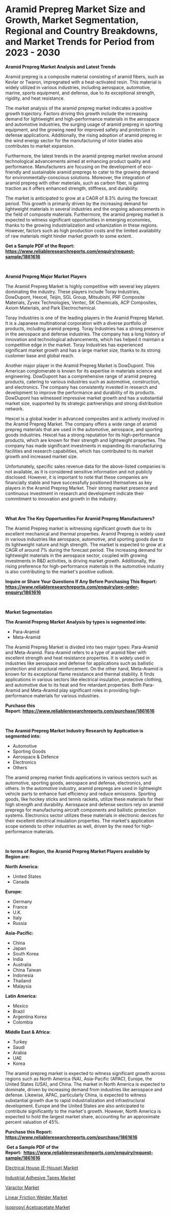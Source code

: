 <p><h1>Aramid Prepreg Market Size and Growth, Market Segmentation, Regional and Country Breakdowns, and Market Trends for Period from 2023 -  2030</h1></p><p><strong>Aramid Prepreg Market Analysis and Latest Trends</strong></p>
<p><p>Aramid prepreg is a composite material consisting of aramid fibers, such as Kevlar or Twaron, impregnated with a heat-activated resin. This material is widely utilized in various industries, including aerospace, automotive, marine, sports equipment, and defense, due to its exceptional strength, rigidity, and heat resistance.</p><p>The market analysis of the aramid prepreg market indicates a positive growth trajectory. Factors driving this growth include the increasing demand for lightweight and high-performance materials in the aerospace and automotive industries, the surging usage of aramid prepreg in sporting equipment, and the growing need for improved safety and protection in defense applications. Additionally, the rising adoption of aramid prepreg in the wind energy sector for the manufacturing of rotor blades also contributes to market expansion.</p><p>Furthermore, the latest trends in the aramid prepreg market revolve around technological advancements aimed at enhancing product quality and performance. Manufacturers are focusing on the development of eco-friendly and sustainable aramid prepregs to cater to the growing demand for environmentally-conscious solutions. Moreover, the integration of aramid prepreg with other materials, such as carbon fiber, is gaining traction as it offers enhanced strength, stiffness, and durability.</p><p>The market is anticipated to grow at a CAGR of 8.3% during the forecast period. This growth is primarily driven by the increasing demand for lightweight materials in several industries and the ongoing advancements in the field of composite materials. Furthermore, the aramid prepreg market is expected to witness significant opportunities in emerging economies, thanks to the growing industrialization and urbanization in these regions. However, factors such as high production costs and the limited availability of raw materials might hinder market growth to some extent.</p></p>
<p><strong>Get a Sample PDF of the Report:&nbsp; <a href="https://www.reliableresearchreports.com/enquiry/request-sample/1861616">https://www.reliableresearchreports.com/enquiry/request-sample/1861616</a></strong></p>
<p>&nbsp;</p>
<p><strong>Aramid Prepreg Major Market Players</strong></p>
<p><p>The Aramid Prepreg Market is highly competitive with several key players dominating the industry. These players include Toray Industries, DowDupont, Hexcel, Teijin, SGL Group, Mitsubishi, PRF Composite Materials, Zyvex Technologies, Ventec, SK Chemicals, ACP Composites, Axiom Materials, and Park Electrochemical.</p><p>Toray Industries is one of the leading players in the Aramid Prepreg Market. It is a Japanese multinational corporation with a diverse portfolio of products, including aramid prepreg. Toray Industries has a strong presence in the aerospace and defense industries. The company has a long history of innovation and technological advancements, which has helped it maintain a competitive edge in the market. Toray Industries has experienced significant market growth and has a large market size, thanks to its strong customer base and global reach.</p><p>Another major player in the Aramid Prepreg Market is DowDupont. This American conglomerate is known for its expertise in materials science and engineering. DowDupont has a comprehensive range of aramid prepreg products, catering to various industries such as automotive, construction, and electronics. The company has consistently invested in research and development to improve the performance and durability of its products. DowDupont has witnessed impressive market growth and has a substantial market size, supported by its strategic partnerships and strong distribution network.</p><p>Hexcel is a global leader in advanced composites and is actively involved in the Aramid Prepreg Market. The company offers a wide range of aramid prepreg materials that are used in the automotive, aerospace, and sporting goods industries. Hexcel has a strong reputation for its high-performance products, which are known for their strength and lightweight properties. The company has made significant investments in expanding its manufacturing facilities and research capabilities, which has contributed to its market growth and increased market size.</p><p>Unfortunately, specific sales revenue data for the above-listed companies is not available, as it is considered sensitive information and not publicly disclosed. However, it is important to note that these companies are financially stable and have successfully positioned themselves as key players in the Aramid Prepreg Market. Their strong market presence and continuous investment in research and development indicate their commitment to innovation and growth in the industry.</p></p>
<p>&nbsp;</p>
<p><strong>What Are The Key Opportunities For Aramid Prepreg Manufacturers?</strong></p>
<p><p>The Aramid Prepreg market is witnessing significant growth due to its excellent mechanical and thermal properties. Aramid Prepreg is widely used in various industries like aerospace, automotive, and sporting goods due to its lightweight nature and high strength. The market is expected to grow at a CAGR of around 7% during the forecast period. The increasing demand for lightweight materials in the aerospace sector, coupled with growing investments in R&D activities, is driving market growth. Additionally, the rising preference for high-performance materials in the automotive industry is also contributing to the market's positive outlook.</p></p>
<p><strong>Inquire or Share Your Questions If Any Before Purchasing This Report: <a href="https://www.reliableresearchreports.com/enquiry/pre-order-enquiry/1861616">https://www.reliableresearchreports.com/enquiry/pre-order-enquiry/1861616</a></strong></p>
<p>&nbsp;</p>
<p><strong>Market Segmentation</strong></p>
<p><strong>The Aramid Prepreg Market Analysis by types is segmented into:</strong></p>
<p><ul><li>Para-Aramid</li><li>Meta-Aramid</li></ul></p>
<p><p>The Aramid Prepreg Market is divided into two major types: Para-Aramid and Meta-Aramid. Para-Aramid refers to a type of aramid fiber with excellent strength and heat resistance properties. It is widely used in industries like aerospace and defense for applications such as ballistic protection and structural reinforcement. On the other hand, Meta-Aramid is known for its exceptional flame resistance and thermal stability. It finds applications in various sectors like electrical insulation, protective clothing, and automotive due to its heat and fire retardant properties. Both Para-Aramid and Meta-Aramid play significant roles in providing high-performance materials for various industries.</p></p>
<p><strong>Purchase this Report:&nbsp;<a href="https://www.reliableresearchreports.com/purchase/1861616">https://www.reliableresearchreports.com/purchase/1861616</a></strong></p>
<p>&nbsp;</p>
<p><strong>The Aramid Prepreg Market Industry Research by Application is segmented into:</strong></p>
<p><ul><li>Automotive</li><li>Sporting Goods</li><li>Aerospace & Defence</li><li>Electronics</li><li>Others</li></ul></p>
<p><p>The aramid prepreg market finds applications in various sectors such as automotive, sporting goods, aerospace and defense, electronics, and others. In the automotive industry, aramid prepregs are used in lightweight vehicle parts to enhance fuel efficiency and reduce emissions. Sporting goods, like hockey sticks and tennis rackets, utilize these materials for their high strength and durability. Aerospace and defense sectors rely on aramid prepregs for manufacturing aircraft components and ballistic protection systems. Electronics sector utilizes these materials in electronic devices for their excellent electrical insulation properties. The market's application scope extends to other industries as well, driven by the need for high-performance materials.</p></p>
<p>&nbsp;</p>
<p><strong>In terms of Region, the Aramid Prepreg Market Players available by Region are:</strong></p>
<p>
    <p> <strong> North America: </strong>
        <ul>
            <li>United States</li>
            <li>Canada</li>
        </ul>
        </p> 
    <p> <strong> Europe: </strong>
        <ul>
            <li>Germany</li>
            <li>France</li>
            <li>U.K.</li>
            <li>Italy</li>
            <li>Russia</li>
        </ul>
        </p> 
    <p> <strong> Asia-Pacific: </strong>
        <ul>
            <li>China</li>
            <li>Japan</li>
            <li>South Korea</li>
            <li>India</li>
            <li>Australia</li>
            <li>China Taiwan</li>
            <li>Indonesia</li>
            <li>Thailand</li>
            <li>Malaysia</li>
        </ul>
        </p> 
    <p> <strong> Latin America: </strong>
        <ul>
            <li>Mexico</li>
            <li>Brazil</li>
            <li>Argentina Korea</li>
            <li>Colombia</li>
        </ul>
        </p> 
    <p> <strong> Middle East & Africa: </strong>
        <ul>
            <li>Turkey</li>
            <li>Saudi</li>
            <li>Arabia</li>
            <li>UAE</li>
            <li>Korea</li>
        </ul>
    </p>
    </p>
<p><p>The aramid prepreg market is expected to witness significant growth across regions such as North America (NA), Asia-Pacific (APAC), Europe, the United States (USA), and China. The market in North America is expected to dominate, driven by increasing demand from industries like aerospace and defense. Likewise, APAC, particularly China, is expected to witness substantial growth due to rapid industrialization and infrastructural development. Europe and the United States are also anticipated to contribute significantly to the market's growth. However, North America is expected to hold the largest market share, accounting for an approximate percent valuation of 45%.</p></p>
<p><strong>Purchase this Report: <a href="https://www.reliableresearchreports.com/purchase/1861616">https://www.reliableresearchreports.com/purchase/1861616</a></strong></p>
<p>&nbsp;<strong>Get a Sample PDF of the Report:&nbsp;&nbsp;<a href="https://www.reliableresearchreports.com/enquiry/request-sample/1861616">https://www.reliableresearchreports.com/enquiry/request-sample/1861616</a></strong></p>
<p><strong></strong></p>
<p><p><a href="https://medium.com/@walterstanley64/decoding-electrical-house-e-house-market-metrics-market-share-trends-and-growth-patterns-1854d501ecee">Electrical House (E-House) Market</a></p><p><a href="https://github.com/JameTravis/Market-Research-Report-List-2/blob/main/industrial-adhesive-tapes-market.md">Industrial Adhesive Tapes Market</a></p><p><a href="https://medium.com/@graycehuels/varactor-market-exploring-market-share-market-trends-and-future-growth-2582e0ca8415">Varactor Market</a></p><p><a href="https://medium.com/@jettiejohns/linear-friction-welder-market-exploring-market-share-market-trends-and-future-growth-4dd50c378c87">Linear Friction Welder Market</a></p><p><a href="https://github.com/RichRobinson5/Market-Research-Report-List-2/blob/main/isopropyl-acetoacetate-market.md">Isopropyl Acetoacetate Market</a></p></p>
